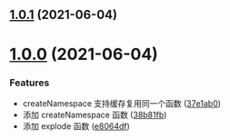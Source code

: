 ## [1.0.1](https://github.com/zhengxs2018/bem/compare/v1.0.0...v1.0.1) (2021-06-04)



# [1.0.0](https://github.com/zhengxs2018/bem/compare/38b81fbc496eee529cd3058e79fb10d13311cbe3...v1.0.0) (2021-06-04)


### Features

* createNamespace 支持缓存复用同一个函数 ([37e1ab0](https://github.com/zhengxs2018/bem/commit/37e1ab0b8bbfeb1b6d495c31c3167e3d43481767))
* 添加 createNamespace 函数 ([38b81fb](https://github.com/zhengxs2018/bem/commit/38b81fbc496eee529cd3058e79fb10d13311cbe3))
* 添加 explode 函数 ([e8064df](https://github.com/zhengxs2018/bem/commit/e8064df46e8c8a4ca4608eab12a340de3d03083d))



